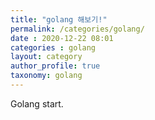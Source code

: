 ```yaml
---
title: "golang 해보기!"
permalink: /categories/golang/
date : 2020-12-22 08:01
categories : golang
layout: category
author_profile: true
taxonomy: golang
---
```



Golang start.